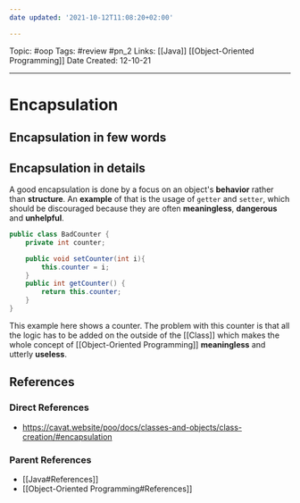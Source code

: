 ```yaml
---
date updated: '2021-10-12T11:08:20+02:00'

---
```


Topic: #oop
Tags: #review #pn_2
Links: [[Java]] [[Object-Oriented Programming]]
Date Created: 12-10-21

---

# Encapsulation

## Encapsulation in few words

## Encapsulation in details

A good encapsulation is done by a focus on an object's **behavior** rather than **structure**.
An **example** of that is the usage of `getter` and `setter`, which should be discouraged because they are often **meaningless**, **dangerous** and **unhelpful**.

```java
public class BadCounter {
    private int counter;

    public void setCounter(int i){ 
        this.counter = i; 
    }
    public int getCounter() {
        return this.counter;
    }
}
```

This example here shows a counter. The problem with this counter is that all the logic has to be added on the outside of the [[Class]] which makes the whole concept of [[Object-Oriented Programming]] **meaningless** and utterly **useless**.

## References

### Direct References

- <https://cavat.website/poo/docs/classes-and-objects/class-creation/#encapsulation>

### Parent References

- [[Java#References]]
- [[Object-Oriented Programming#References]]
